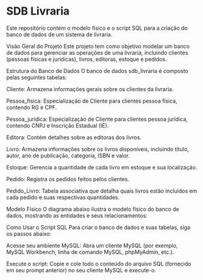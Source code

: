  <h1>SDB Livraria</h1>
    <p>Este repositório contém o modelo físico e o script SQL para a criação do banco de dados de um sistema de livraria.</p>
Visão Geral do Projeto
Este projeto tem como objetivo modelar um banco de dados para gerenciar as operações de uma livraria, incluindo clientes (pessoas físicas e jurídicas), livros, editoras, estoque e pedidos.

Estrutura do Banco de Dados
O banco de dados sdb_livraria é composto pelas seguintes tabelas:

Cliente: Armazena informações gerais sobre os clientes da livraria.

Pessoa_fisica: Especialização de Cliente para clientes pessoa física, contendo RG e CPF.

Pessoa_juridica: Especialização de Cliente para clientes pessoa jurídica, contendo CNPJ e Inscrição Estadual (IE).

Editora: Contém detalhes sobre as editoras dos livros.

Livro: Armazena informações sobre os livros disponíveis, incluindo título, autor, ano de publicação, categoria, ISBN e valor.

Estoque: Gerencia a quantidade de cada livro em estoque e sua localização.

Pedido: Registra os pedidos feitos pelos clientes.

Pedido_Livro: Tabela associativa que detalha quais livros estão incluídos em cada pedido e suas respectivas quantidades.

Modelo Físico
O diagrama abaixo ilustra o modelo físico do banco de dados, mostrando as entidades e seus relacionamentos:

Como Usar o Script SQL
Para criar o banco de dados e suas tabelas, siga os passos abaixo:

Acesse seu ambiente MySQL: Abra um cliente MySQL (por exemplo, MySQL Workbench, linha de comando MySQL, phpMyAdmin, etc.).

Execute o script: Copie e cole todo o conteúdo do arquivo SQL (fornecido em seu prompt anterior) no seu cliente MySQL e execute-o.
  
